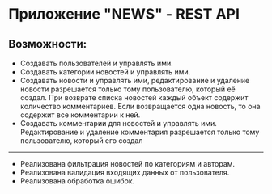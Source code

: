 # Приложение "NEWS" - REST API
## Возможности:
- Создавать пользователей и управлять ими.
- Создавать категории новостей и управлять ими.
- Создавать новости и управлять ими, редактирование и удаление новости разрешается
только тому пользователю, который её создал. При возврате списка новостей каждый объект содержит количество комментариев. 
Если возвращается одна новость, то она содержит все комментарии к ней.
- Создавать комментарии для новостей и управлять ими. Редактирование и удаление комментария разрешается только тому пользователю, который его создал


---

- Реализована фильтрация новостей по категориям и авторам.
- Реализована валидация входящих данных от пользователя.
- Реализована обработка ошибок.